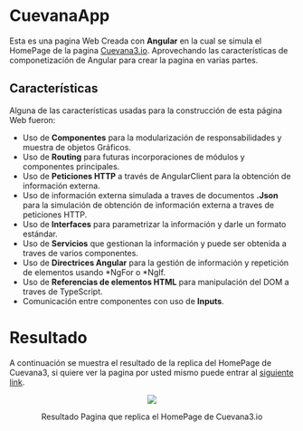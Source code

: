 # CuevanaApp

Esta es una pagina Web Creada con **Angular** en la cual se simula el HomePage de la pagina [Cuevana3.io](https://cuevana3.io/). Aprovechando las características de componetización de Angular para crear la pagina en varias partes.

## Características 

Alguna de las características usadas para la construcción de esta página Web fueron:

* Uso de **Componentes** para la modularización de responsabilidades y muestra de objetos Gráficos.
* Uso de **Routing** para futuras incorporaciones de módulos y componentes principales.
* Uso de **Peticiones HTTP** a través de AngularClient para la obtención de información externa.
* Uso de información externa simulada a traves de documentos **.Json** para la simulación de obtención de información externa a traves de peticiones HTTP.
* Uso de **Interfaces** para parametrizar la información y darle un formato estándar.
* Uso de **Servicios** que gestionan la información y puede ser obtenida a traves de varios componentes.
* Uso de **Directrices Angular** para la gestión de información y repetición de elementos usando *NgFor o *NgIf.
* Uso de **Referencias de elementos HTML** para manipulación del DOM a traves de TypeScript.
* Comunicación entre componentes con uso de **Inputs**.


# Resultado

A continuación se muestra el resultado de la replica del HomePage de Cuevana3, si quiere ver la pagina por usted mismo puede entrar al [siguiente link](https://crissud.github.io/AngularCuevana/home).

<div align='center'>
    <img  src='https://i.imgur.com/qKW6ij2.png'>
    <p>Resultado Pagina que replica el HomePage de Cuevana3.io</p>
</div>
